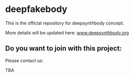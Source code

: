 # deepfakebody
This is the official repository for deepsynthbody concept.

More details will be updated here: www.deepsynthbody.org

## Do you want to join with this project:

Please contact us:

TBA
